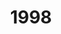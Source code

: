 ---
title: '1998'
indice: 0.3679971980100093
countries:
- title: Australia
  code: AUS
  indice: 0.41522441118414777
- title: Austria
  code: AUT
  indice: 0.3566538832070668
- title: Belgium
  code: BEL
  indice: 0.3921669100597071
- title: Czechia
  code: CZE
  indice: 0.3164153373790317
- title: Denmark
  code: DNK
  indice: 0.3891697072003677
- title: Finland
  code: FIN
  indice: 0.3409305633158936
- title: France
  code: FRA
  indice: 0.41989972760132005
- title: Germany
  code: DEU
  indice: 0.393118829992251
- title: Greece
  code: GRC
  indice: 0.39530622670888627
- title: Hungary
  code: HUN
  indice: 0.34299266808868734
- title: Iceland
  code: ISL
  indice: 0.3567630002016331
- title: Ireland
  code: IRL
  indice: 0.35543653671861697
- title: Italy
  code: ITA
  indice: 0.3758964056654804
- title: Japan
  code: JPN
  indice: 0.3546381262059735
- title: Korea
  code: KOR
  indice: 0.337641506769699
- title: Luxembourg
  code: LUX
  indice: 0.47713971096585667
- title: Mexico
  code: MEX
  indice: 0.3194870738607873
- title: Netherlands
  code: NLD
  indice: 0.4141697363971788
- title: New Zealand
  code: NZL
  indice: 0.4066853807277809
- title: Norway
  code: NOR
  indice: 0.3693509939114909
- title: Poland
  code: POL
  indice: 0.31693084145696165
- title: Portugal
  code: PRT
  indice: 0.3612851969935538
- title: Slovakia
  code: SVK
  indice: 0.3595802775283225
- title: Spain
  code: ESP
  indice: 0.3463889148835244
- title: Sweden
  code: SWE
  indice: 0.38155374669160597
- title: Switzerland
  code: CHE
  indice: 0.40451001910360557
- title: Turkey
  code: TUR
  indice: 0.26961941332802114
- title: United Kingdom
  code: GBR
  indice: 0.43223243985172966
- title: Chile
  code: CHL
  indice: 0.35254465968203014
- title: China
  code: CHN
  indice: 0.24426288494683
- title: Estonia
  code: EST
  indice: 0.3651840048780555
- title: Slovenia
  code: SVN
  indice: 0.3319962238510622
- title: South Africa
  code: ZAF
  indice: 0.3838853326791274
- title: Euro area
  code: EA
  indice: 0.38962218313684094
- title: Europe
  code: EU
  indice: 0.3862821130882146
- title: United States of America
  code: USA
  indice: 0.4355951830920673
- title: Israel
  code: ISR
  indice: 0.4202067251093213
- title: Canada
  code: CAN
  indice: 0.3987073337826597
- title: Brazil
  code: BRA
  indice: 0.37871195479418845
- title: El Salvador
  code: LVA
  indice: 0.3373493659635408
- title: Costa Rica
  code: CRI
  indice: 0.3190177678876891
- title: Lithuania
  code: LTU
  indice: 0.3113289975295814
---